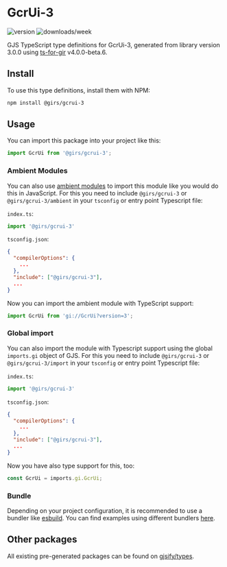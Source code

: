 
# GcrUi-3

![version](https://img.shields.io/npm/v/@girs/gcrui-3)
![downloads/week](https://img.shields.io/npm/dw/@girs/gcrui-3)


GJS TypeScript type definitions for GcrUi-3, generated from library version 3.0.0 using [ts-for-gir](https://github.com/gjsify/ts-for-gir) v4.0.0-beta.6.


## Install

To use this type definitions, install them with NPM:
```bash
npm install @girs/gcrui-3
```

## Usage

You can import this package into your project like this:
```ts
import GcrUi from '@girs/gcrui-3';
```

### Ambient Modules

You can also use [ambient modules](https://github.com/gjsify/ts-for-gir/tree/main/packages/cli#ambient-modules) to import this module like you would do this in JavaScript.
For this you need to include `@girs/gcrui-3` or `@girs/gcrui-3/ambient` in your `tsconfig` or entry point Typescript file:

`index.ts`:
```ts
import '@girs/gcrui-3'
```

`tsconfig.json`:
```json
{
  "compilerOptions": {
    ...
  },
  "include": ["@girs/gcrui-3"],
  ...
}
```

Now you can import the ambient module with TypeScript support: 

```ts
import GcrUi from 'gi://GcrUi?version=3';
```

### Global import

You can also import the module with Typescript support using the global `imports.gi` object of GJS.
For this you need to include `@girs/gcrui-3` or `@girs/gcrui-3/import` in your `tsconfig` or entry point Typescript file:

`index.ts`:
```ts
import '@girs/gcrui-3'
```

`tsconfig.json`:
```json
{
  "compilerOptions": {
    ...
  },
  "include": ["@girs/gcrui-3"],
  ...
}
```

Now you have also type support for this, too:

```ts
const GcrUi = imports.gi.GcrUi;
```

### Bundle

Depending on your project configuration, it is recommended to use a bundler like [esbuild](https://esbuild.github.io/). You can find examples using different bundlers [here](https://github.com/gjsify/ts-for-gir/tree/main/examples).

## Other packages

All existing pre-generated packages can be found on [gjsify/types](https://github.com/gjsify/types).

